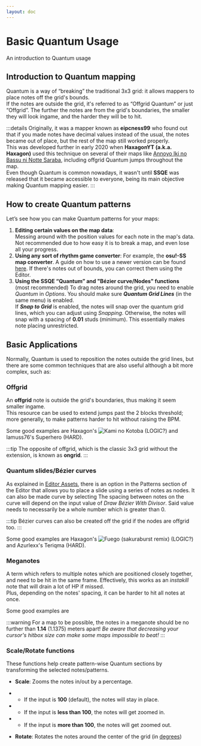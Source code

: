 ```yaml
---
layout: doc
---
```


# Basic Quantum Usage
An introduction to Quantum usage

## Introduction to Quantum mapping
Quantum is a way of “breaking” the traditional 3x3 grid: it allows mappers to place notes off the grid's bounds.   
If the notes are outside the grid, it's referred to as “Offgrid Quantum” or just “Offgrid”.
The further the notes are from the grid's boundaries, the smaller they will look ingame, and the harder they will be to hit.

:::details
Originally, it was a mapper known as **eipcness99** who found out that if you made notes have decimal values instead of the usual,
the notes became out of place, but the rest of the map still worked properly.  
This was developed further in early 2020 when **HaxagonYT (a.k.a. Haxagon)** used this technique on several of their maps like [Annoyo Iki no Bassu ni Notte Saraba](https://www.youtube.com/watch?v=zwP52A4oA18),
including offgrid Quantum jumps throughout the map.  
Even though Quantum is common nowadays, it wasn't until **SSQE** was released that it became accessible to everyone, being its main objective making Quantum mapping easier.
:::

## How to create Quantum patterns
Let’s see how you can make Quantum patterns for your maps:
1. **Editing certain values on the map data**:  
   Messing around with the position values for each note in the map's data.   
   Not recommended due to how easy it is to break a map, and even lose all your progress.
2. **Using any sort of rhythm game converter**:
   For example, the **osu!-SS map converter**. A guide on how to use a newer version can be found [here](https://discord.com/channels/1064060807320702996/1168937144295899197/1168942385607225445).
   If there's notes out of bounds, you can correct them using the Editor.
3. **Using the SSQE “Quantum” and "Bézier curve/Nodes" functions** (most recommended)
   To drag notes around the grid, you need to enable _Quantum_ in _Options_. You should make sure _**Quantum Grid Lines**_ (in the same menu) is enabled.  
   If _**Snap to Grid**_ is enabled, the notes will snap over the quantum grid lines, which you can adjust using _Snapping_.
   Otherwise, the notes will snap with a spacing of **0.01** studs (minimum). This essentially makes note placing unrestricted.

## Basic Applications
Normally, Quantum is used to reposition the notes outside the grid lines, but there are some common
techniques that are also useful although a bit more complex, such as:

### Offgrid
An **offgrid** note is outside the grid's boundaries, thus making it seem smaller ingame.  
This resource can be used to extend jumps past the 2 blocks threshold; more generally, 
to make patterns harder to hit without raising the BPM.

Some good examples are Haxagon's ![Kami no Kotoba](https://www.youtube.com/watch?v=bCJoC8yqyrA&ab_channel=ARCW) (LOGIC?) and Iamuss76's Superhero (HARD).

:::tip
The opposite of offgrid, which is the classic 3x3 grid without the extension, is known as **ongrid**.
:::

### Quantum slides/Bézier curves
As explained in [Editor Assets](../editor-setup/editor-assets.md), there is an option in the Patterns section of the Editor that allows you to 
place a slide using a series of notes as nodes. It can also be made curve by selecting 
The spacing between notes on the curve will depend on the input value of _Draw Bézier With Divisor_.
Said value needs to necessarily be a whole number which is greater than 0.  

:::tip
Bézier curves can also be created off the grid if the nodes are offgrid too.
:::

Some good examples are Haxagon's ![Fuego (sakuraburst remix)](https://youtu.be/8DaDoa1LlMw) (LOGIC?) and Azurlexx's Teriqma (HARD).

### Meganotes
A term which refers to multiple notes which are positioned closely together, and need to be hit in the same frame.
Effectively, this works as an _instakill_ note that will drain a lot of HP if missed.  
Plus, depending on the notes' spacing, it can be harder to hit all notes at once.

Some good examples are 

:::warning
For a map to be possible, the notes in a meganote should be no further than **1.14** (1.1375) meters apart!
_Be aware that decreasing your cursor's hitbox size can make some maps impossible to beat!_
:::


### Scale/Rotate functions
These functions help create pattern-wise Quantum sections by transforming the selected notes/patterns.
- **Scale**: Zooms the notes in/out by a percentage.
- - If the input is **100** (default), the notes will stay in place.
- - If the input is **less than 100**, the notes will get zoomed in.
- - If the input is **more than 100**, the notes will get zoomed out.

- **Rotate**: Rotates the notes around the center of the grid 
(in [degrees](https://en.wikipedia.org/wiki/Degree_(angle)))
